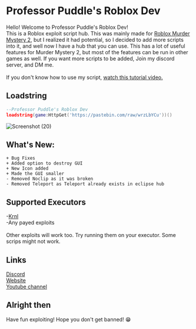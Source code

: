 # Professor Puddle's Roblox Dev
Hello! Welcome to Professor Puddle's Roblox Dev!<br>
This is a Roblox exploit script hub. This was mainly made for [Roblox Murder Mystery 2](https://google.com), but I realized it had potential, so I decided to add more scripts into it, and well now I have a hub that you can use. This has a lot of useful features for Murder Mystery 2, but most of the features can be run in other games as well. If you want more scripts to be added, Join my discord server, and DM me.<br><br>
If you don't know how to use my script, [watch this tutorial video.](https://www.youtube.com/watch?v=nXDjqGiKGxY)



## Loadstring
```lua
--Professor Puddle's Roblox Dev
loadstring(game:HttpGet('https://pastebin.com/raw/wrzLbYCu'))()
```

![Screenshot (20)](https://user-images.githubusercontent.com/78994826/152201061-cdd58119-0da8-4b6b-ad7c-ebb003015c06.png)


## What's New:
```
+ Bug Fixes
+ Added option to destroy GUI
+ New Icon added
+ Made the GUI smaller
- Removed Noclip as it was broken
- Removed Teleport as Teleport already exists in eclipse hub
```
## Supported Executors
-[Krnl](https://krnl.ca)<br>
-Any payed exploits<br><br>
Other exploits will work too. Try running them on your executor. Some scrips might not work.

## Links
[Discord](https://dsc.gg/ppd)<br>
[Website](https://bitly.com/ppd-website)<br>
[Youtube channel](https://bitly.com/ppd-youtube)

## Alright then
Have fun exploiting! Hope you don't get banned! 😁

